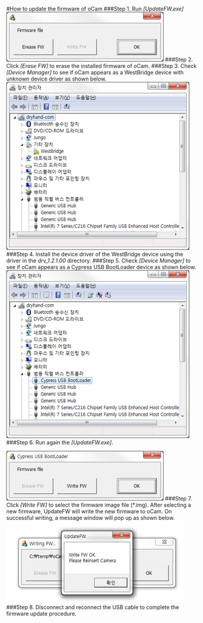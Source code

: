 #How to update the firmware of oCam
###Step 1. Run *[UpdateFW.exe]*
![ScreenShot](../images/1_Run_UpdateFW.jpg)
###Step 2. Click *[Erase FW]* to erase the installed firmware of oCam.
###Step 3. Check *[Device Manager]* to see if oCam appears as a WestBridge device with unknown device driver as shown below.
![ScreenShot](../images/2_device_change.jpg)
###Step 4. Install the device driver of the WestBridge device using the driver in the *drv_1.2.1.00* directory.
###Step 5. Check *[Device Manager]* to see if oCam appears as a Cypress USB BootLoader device as shown below.
![ScreenShot](../images/3_driver_setup.jpg)
###Step 6. Run again the *[UpdateFW.exe]*.

![ScreenShot](../images/4_UpdateFW_restart.jpg)
###Step 7. Click *[Write FW]* to select the firmware image file (*.img). After selecting a new firmware, UpdateFW will write the new firmware to oCam. On successful writing, a message window will pop up as shown below.
![ScreenShot](../images/5_Firmware_Update.JPG)
###Step 8. Disconnect and reconnect the USB cable to complete the firmware update procedure.

